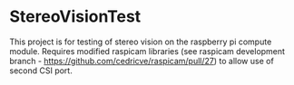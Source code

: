 # StereoVisionTest
This project is for testing of stereo vision on the raspberry pi compute module.  Requires modified raspicam libraries (see raspicam development branch - https://github.com/cedricve/raspicam/pull/27) to allow use of second CSI port.

